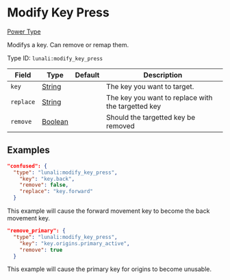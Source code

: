 # Modify Key Press

[Power Type](https://lunali-wiki.readthedocs.io/en/latest/types/power_types/)

Modifys a key. Can remove or remap them.

Type ID: `lunali:modify_key_press`

| Field     | Type                                                                          | Default | Description                                        |
| --------- | ----------------------------------------------------------------------------- | ------- | -------------------------------------------------- |
| `key`     | [String](https://origins.readthedocs.io/en/latest/types/data_types/string/)   |         | The key you want to target.                        |
| `replace` | [String](https://origins.readthedocs.io/en/latest/types/data_types/string/)   |         | The key you want to replace with the targetted key |
| `remove`  | [Boolean](https://origins.readthedocs.io/en/latest/types/data_types/integer/) |         | Should the targetted key be removed                |

## Examples

```JSON
"confused": {
  "type": "lunali:modify_key_press",
    "key": "key.back",
    "remove": false,
    "replace": "key.forward"
  }
```

This example will cause the forward movement key to become the back movement key.

```JSON
"remove_primary": {
  "type": "lunali:modify_key_press",
    "key": "key.origins.primary_active",
    "remove": true
  }
```

This example will cause the primary key for origins to become unusable.
